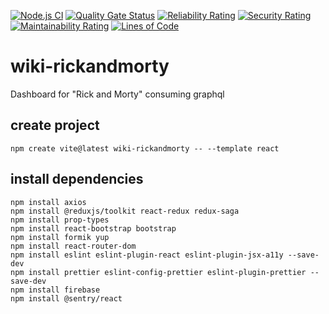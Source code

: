 [![Node.js CI](https://github.com/neilvaca/wiki-rickandmorty/actions/workflows/node.js.yml/badge.svg)](https://github.com/neilvaca/wiki-rickandmorty/actions/workflows/node.js.yml)
[![Quality Gate Status](https://sonarqubenvaca.azurewebsites.net/api/project_badges/measure?project=wiki-rickandmorty&metric=alert_status&token=sqb_613ef15a3d1c93e92003f57b2e84ed5ff1df686b)](https://sonarqubenvaca.azurewebsites.net/dashboard?id=wiki-rickandmorty)
[![Reliability Rating](https://sonarqubenvaca.azurewebsites.net/api/project_badges/measure?project=wiki-rickandmorty&metric=reliability_rating&token=sqb_613ef15a3d1c93e92003f57b2e84ed5ff1df686b)](https://sonarqubenvaca.azurewebsites.net/dashboard?id=wiki-rickandmorty)
[![Security Rating](https://sonarqubenvaca.azurewebsites.net/api/project_badges/measure?project=wiki-rickandmorty&metric=security_rating&token=sqb_613ef15a3d1c93e92003f57b2e84ed5ff1df686b)](https://sonarqubenvaca.azurewebsites.net/dashboard?id=wiki-rickandmorty)
[![Maintainability Rating](https://sonarqubenvaca.azurewebsites.net/api/project_badges/measure?project=wiki-rickandmorty&metric=sqale_rating&token=sqb_613ef15a3d1c93e92003f57b2e84ed5ff1df686b)](https://sonarqubenvaca.azurewebsites.net/dashboard?id=wiki-rickandmorty)
[![Lines of Code](https://sonarqubenvaca.azurewebsites.net/api/project_badges/measure?project=wiki-rickandmorty&metric=ncloc&token=sqb_613ef15a3d1c93e92003f57b2e84ed5ff1df686b)](https://sonarqubenvaca.azurewebsites.net/dashboard?id=wiki-rickandmorty)

# wiki-rickandmorty

Dashboard for "Rick and Morty" consuming graphql

## create project

```properties
npm create vite@latest wiki-rickandmorty -- --template react
```

## install dependencies

```properties
npm install axios
npm install @reduxjs/toolkit react-redux redux-saga
npm install prop-types
npm install react-bootstrap bootstrap
npm install formik yup
npm install react-router-dom
npm install eslint eslint-plugin-react eslint-plugin-jsx-a11y --save-dev
npm install prettier eslint-config-prettier eslint-plugin-prettier --save-dev
npm install firebase
npm install @sentry/react
```
